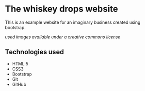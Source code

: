 # The whiskey drops website

This is an example website for an imaginary business created using bootstrap.

*used images available under a creative commons license*

## Technologies used
* HTML 5
* CSS3
* Bootstrap
* Git
* GitHub
